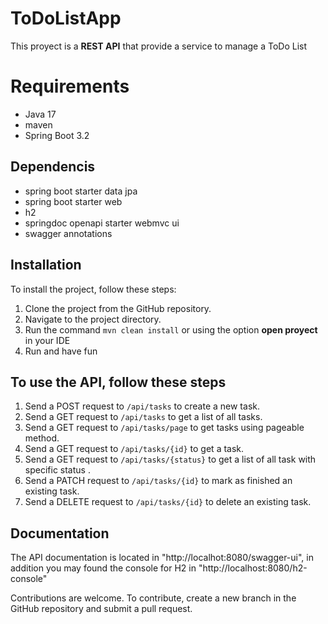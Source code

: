 # ToDoListApp
This proyect is a **REST API** that provide a service to manage a ToDo List


# Requirements

- Java 17
- maven
- Spring Boot 3.2

## Dependencis

- spring boot starter data jpa
- spring boot starter web
- h2
- springdoc openapi starter webmvc ui
- swagger annotations

## Installation

To install the project, follow these steps:

1.  Clone the project from the GitHub repository.
2.  Navigate to the project directory.
3.  Run the command  `mvn clean install`  or using the option **open proyect** in your IDE
4. Run and have fun


## To use the API, follow these steps
1.  Send a POST request to  `/api/tasks`  to create a new task.
2.  Send a GET request to  `/api/tasks`  to get a list of all tasks.
3.  Send a GET request to  `/api/tasks/page`  to get tasks using pageable method.
4.  Send a GET request to  `/api/tasks/{id}`  to get a task.
5.  Send a GET request to  `/api/tasks/{status}`  to get a  list of all task with specific status	.
6.  Send a PATCH request to  `/api/tasks/{id}`  to mark as finished an existing task.
7.  Send a DELETE request to  `/api/tasks/{id}`  to delete an existing task.

## Documentation

The API documentation is located in  "http://localhot:8080/swagger-ui", in addition you may found the console for H2 in "http://localhost:8080/h2-console"


Contributions are welcome. To contribute, create a new branch in the GitHub repository and submit a pull request.
 
